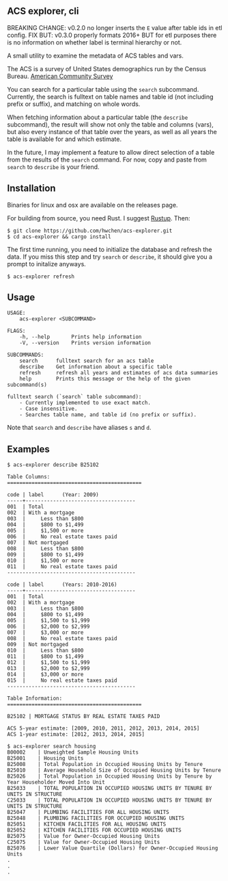 ## ACS explorer, cli

BREAKING CHANGE: v0.2.0 no longer inserts the `E` value after table ids in etl config.
FIX BUT: v0.3.0 properly formats 2016+ BUT for etl purposes there is no information on whether label is terminal hierarchy or not.

A small utility to examine the metadata of ACS tables and vars.

The ACS is a survey of United States demographics run by the Census Bureau. [American Community Survey](https://www.census.gov/programs-surveys/acs/)

You can search for a particular table using the `search` subcommand. Currently, the search is fulltext on table names and table id (not including prefix or suffix), and matching on whole words.

When fetching information about a particular table (the `describe` subcommand), the result will show not only the table and columns (vars), but also every instance of that table over the years, as well as all years the table is available for and which estimate.

In the future, I may implement a feature to allow direct selection of a table from the results of the `search` command. For now, copy and paste from `search` to `describe` is your friend.

## Installation

Binaries for linux and osx are available on the releases page.

For building from source, you need Rust. I suggest [Rustup](https://rustup.rs). Then:

```
$ git clone https://github.com/hwchen/acs-explorer.git
$ cd acs-explorer && cargo install
```

The first time running, you need to initialize the database and refresh the data. If you miss this step and try `search` or `describe`, it should give you a prompt to initalize anyways.

```
$ acs-explorer refresh
```

## Usage
```
USAGE:
    acs-explorer <SUBCOMMAND>

FLAGS:
    -h, --help       Prints help information
    -V, --version    Prints version information

SUBCOMMANDS:
    search      fulltext search for an acs table
    describe    Get information about a specific table
    refresh     refresh all years and estimates of acs data summaries
    help        Prints this message or the help of the given subcommand(s)

fulltext search (`search` table subcommand):
    - Currently implemented to use exact match.
    - Case insensitive.
    - Searches table name, and table id (no prefix or suffix). 
```

Note that `search` and `describe` have aliases `s` and `d`.

## Examples

```
$ acs-explorer describe B25102

Table Columns:
============================================

code | label      (Year: 2009)
-----+------------------------------------
001  | Total
002  | With a mortgage
003  |     Less than $800
004  |     $800 to $1,499
005  |     $1,500 or more
006  |     No real estate taxes paid
007  | Not mortgaged
008  |     Less than $800
009  |     $800 to $1,499
010  |     $1,500 or more
011  |     No real estate taxes paid
------------------------------------------

code | label      (Years: 2010-2016)
-----+------------------------------------
001  | Total
002  | With a mortgage
003  |     Less than $800
004  |     $800 to $1,499
005  |     $1,500 to $1,999
006  |     $2,000 to $2,999
007  |     $3,000 or more
008  |     No real estate taxes paid
009  | Not mortgaged
010  |     Less than $800
011  |     $800 to $1,499
012  |     $1,500 to $1,999
013  |     $2,000 to $2,999
014  |     $3,000 or more
015  |     No real estate taxes paid
------------------------------------------

Table Information:
============================================

B25102 | MORTGAGE STATUS BY REAL ESTATE TAXES PAID

ACS 5-year estimate: [2009, 2010, 2011, 2012, 2013, 2014, 2015]
ACS 1-year estimate: [2012, 2013, 2014, 2015]
```

```
$ acs-explorer search housing
B00002    | Unweighted Sample Housing Units
B25001    | Housing Units
B25008    | Total Population in Occupied Housing Units by Tenure
B25010    | Average Household Size of Occupied Housing Units by Tenure
B25026    | Total Population in Occupied Housing Units by Tenure by Year Householder Moved Into Unit
B25033    | TOTAL POPULATION IN OCCUPIED HOUSING UNITS BY TENURE BY UNITS IN STRUCTURE
C25033    | TOTAL POPULATION IN OCCUPIED HOUSING UNITS BY TENURE BY UNITS IN STRUCTURE
B25047    | PLUMBING FACILITIES FOR ALL HOUSING UNITS
B25048    | PLUMBING FACILITIES FOR OCCUPIED HOUSING UNITS
B25051    | KITCHEN FACILITIES FOR ALL HOUSING UNITS
B25052    | KITCHEN FACILITIES FOR OCCUPIED HOUSING UNITS
B25075    | Value for Owner-Occupied Housing Units
C25075    | Value for Owner-Occupied Housing Units
B25076    | Lower Value Quartile (Dollars) for Owner-Occupied Housing Units
.
.
.

```
